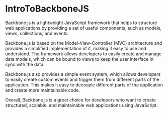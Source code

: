 # IntroToBackboneJS

Backbone.js is a lightweight JavaScript framework that helps to structure web applications by providing a set of useful components, such as models, views, collections, and events.

Backbone.js is based on the Model-View-Controller (MVC) architecture and provides a simplified implementation of it, making it easy to use and understand. The framework allows developers to easily create and manage data models, which can be bound to views to keep the user interface in sync with the data.

Backbone.js also provides a simple event system, which allows developers to easily create custom events and trigger them from different parts of the application. This makes it easy to decouple different parts of the application and create more maintainable code.

Overall, Backbone.js is a great choice for developers who want to create structured, scalable, and maintainable web applications using JavaScript.
